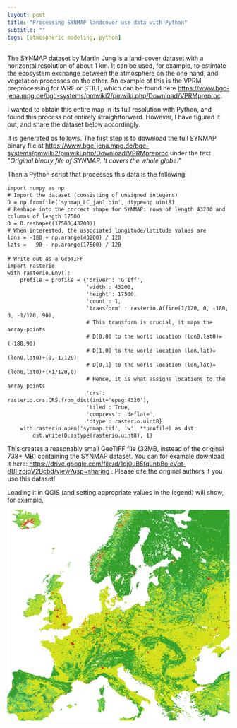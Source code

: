 ```yaml
---
layout: post
title: "Processing SYNMAP landcover use data with Python"
subtitle: ""
tags: [atmospheric modeling, python]
---
```


The [SYNMAP](https://www.bgc-jena.mpg.de/bgi/uploads/Publ/Publications/Jung_et_al_2006.pdf) dataset by Martin Jung is a land-cover dataset with a horizontal resolution of about 1 km. It can be used, for example, to estimate the ecosystem exchange between the atmosphere on the one hand, and vegetation processes on the other. 
An example of this is the VPRM preprocessing for WRF or STILT, which can be found here https://www.bgc-jena.mpg.de/bgc-systems/pmwiki2/pmwiki.php/Download/VPRMpreproc.

I wanted to obtain this entire map in its full resolution with Python, and found this process not entirely straightforward. However, I have figured it out, and share the dataset below accordingly.

It is generated as follows. The first step is to download the full SYNMAP binary file at https://www.bgc-jena.mpg.de/bgc-systems/pmwiki2/pmwiki.php/Download/VPRMpreproc under the text "*Original binary file of SYNMAP. It covers the whole globe.*" 

Then a Python script that processes this data is the following:

<!-- {% raw %} -->
```
import numpy as np
# Import the dataset (consisting of unsigned integers)
D = np.fromfile('synmap_LC_jan1.bin', dtype=np.uint8)
# Reshape into the correct shape for SYNMAP: rows of length 43200 and columns of length 17500
D = D.reshape((17500,43200))
# When interested, the associated longitude/latitude values are
lons = -180 + np.arange(43200) / 120
lats =   90 - np.arange(17500) / 120

# Write out as a GeoTIFF
import rasterio
with rasterio.Env():
    profile = profile = {'driver': 'GTiff', 
                         'width': 43200, 
                         'height': 17500, 
                         'count': 1, 
                         'transform' : rasterio.Affine(1/120, 0, -180, 0, -1/120, 90), 
                         # This transform is crucial, it maps the array-points
                         # D[0,0] to the world location (lon0,lat0)=(-180,90)
                         # D[1,0] to the world location (lon,lat)=(lon0,lat0)+(0,-1/120)
                         # D[0,1] to the world location (lon,lat)=(lon0,lat0)+(+1/120,0)
                         # Hence, it is what assigns locations to the array points
                         'crs': rasterio.crs.CRS.from_dict(init='epsg:4326'), 
                         'tiled': True, 
                         'compress': 'deflate', 
                         'dtype': rasterio.uint8}
    with rasterio.open('synmap.tif', 'w', **profile) as dst:
        dst.write(D.astype(rasterio.uint8), 1)
```

This creates a reasonably small GeoTIFF file (32MB, instead of the original 738+ MB) containing the SYNMAP dataset. You can for example download it here: https://drive.google.com/file/d/1dj0uB5fqunbBoIeVbt-8BFzojqV2Bcbd/view?usp=sharing . Please cite the original authors if you use this dataset!

Loading it in QGIS (and setting appropriate values in the legend) will show, for example, 

![crop  of the SYNMAP data](../assets/img/SYNMAP.png)



